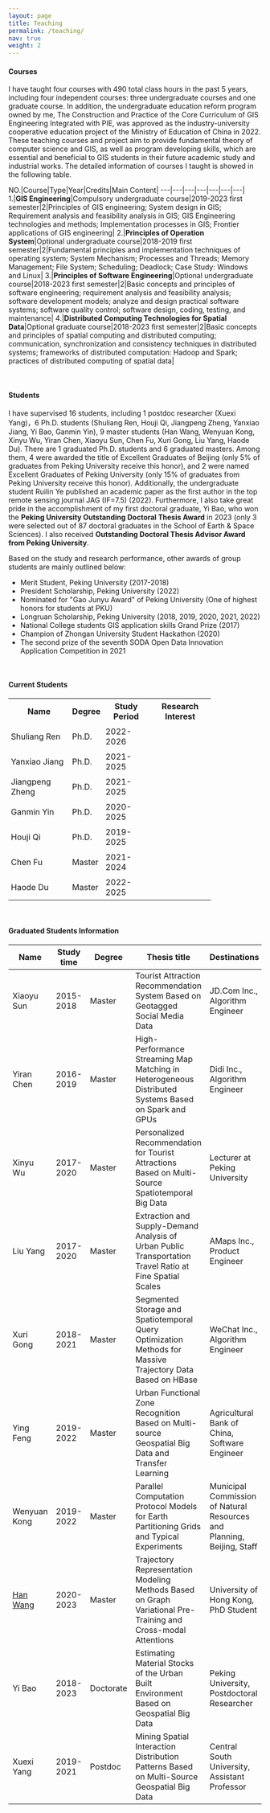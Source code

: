 ```yaml
---
layout: page
title: Teaching
permalink: /teaching/
nav: true
weight: 2
---
```


#### **Courses**

I have taught four courses with 490 total class hours in the past 5 years, including four independent courses: three undergraduate courses and one graduate course. In addition, the undergraduate education reform program owned by me, The Construction and Practice of the Core Curriculum of GIS Engineering Integrated with PIE, was approved as the industry-university cooperative education project of the Ministry of Education of China in 2022. These teaching courses and project aim to provide fundamental theory of computer science and GIS, as well as program developing skills, which are essential and beneficial to GIS students in their future academic study and industrial works. The detailed information of courses I taught is showed in the following table.

NO.|Course|Type|Year|Credits|Main Content|
---|---|---|---|---|---|---|
1.|**GIS Engineering**|Compulsory undergraduate course|2019-2023 first semester|2|Principles of GIS engineering; System design in GIS; Requirement analysis and feasibility analysis in GIS; GIS Engineering technologies and methods; Implementation processes in GIS; Frontier applications of GIS engineering|
2.|**Principles of Operation System**|Optional undergraduate course|2018-2019 first semester|2|Fundamental principles and implementation techniques of operating system; System Mechanism; Processes and Threads; Memory Management; File System; Scheduling; Deadlock; Case Study: Windows and Linux|
3.|**Principles of Software Engineering**|Optional undergraduate course|2018-2023 first semester|2|Basic concepts and principles of software engineering; requirement analysis and feasibility analysis; software development models; analyze and design practical software systems; software quality control; software design, coding, testing, and maintenance|
4.|**Distributed Computing Technologies for Spatial Data**|Optional graduate course|2018-2023 first semester|2|Basic concepts and principles of spatial computing and distributed computing; communication, synchronization and consistency techniques in distributed systems; frameworks of distributed computation: Hadoop and Spark; practices of distributed computing of spatial data|

<br>

#### **Students**

I have supervised 16 students, including 1 postdoc researcher (Xuexi Yang)，6 Ph.D. students (Shuliang Ren, Houji Qi, Jiangpeng Zheng, Yanxiao Jiang, Yi Bao, Ganmin Yin), 9 master students (Han Wang, Wenyuan Kong, Xinyu Wu, Yiran Chen, Xiaoyu Sun, Chen Fu, Xuri Gong, Liu Yang, Haode Du). There are 1 graduated Ph.D. students and 6 graduated masters. Among them, 4 were awarded the title of Excellent Graduates of Beijing (only 5% of graduates from Peking University receive this honor), and 2 were named Excellent Graduates of Peking University (only 15% of graduates from Peking University receive this honor). Additionally, the undergraduate student Ruilin Ye published an academic paper as the first author in the top remote sensing journal JAG (IF=7.5) (2022). Furthermore, I also take great pride in the accomplishment of my first doctoral graduate, Yi Bao, who won the **Peking University Outstanding Doctoral Thesis Award** in 2023 (only 3 were selected out of 87 doctoral graduates in the School of Earth & Space Sciences). I also received **Outstanding Doctoral Thesis Advisor Award from Peking University**.

Based on the study and research performance, other awards of group students are mainly outlined below:

- Merit Student, Peking University (2017-2018)
- President Scholarship, Peking University (2022)
- Nominated for "Gao Junyu Award" of Peking University (One of highest honors for students at PKU)
- Longruan Scholarship, Peking University (2018, 2019, 2020, 2021, 2022)
- National College students GIS application skills Grand Prize (2017)
- Champion of Zhongan University Student Hackathon (2020)
- The second prize of the seventh SODA Open Data Innovation Application Competition in 2021

<br>

#### **Current Students**

 <table style="width:80%; table-layout:fixed;">
 <tr><th style="padding:5px;">Name</th><th style="padding:5px;">Degree</th><th style="padding:5px;">Study Period</th><th style="padding:5px;">Research Interest</th></tr>
 <tr><td style="padding:5px;">Shuliang Ren</td><td style="padding:5px;">Ph.D.</td><td style="padding:5px;">2022-2026</td><td style="padding:5px;"></td></tr>
 <tr><td style="padding:5px;">Yanxiao Jiang</td><td style="padding:5px;">Ph.D.</td><td style="padding:5px;">2021-2025</td><td style="padding:5px;"></td></tr>
 <tr><td style="padding:5px;">Jiangpeng Zheng</td><td style="padding:5px;">Ph.D.</td><td style="padding:5px;">2021-2025</td><td style="padding:5px;"></td></tr>
 <tr><td style="padding:5px;">Ganmin Yin</td><td style="padding:5px;">Ph.D.</td><td style="padding:5px;">2020-2025</td><td style="padding:5px;"></td></tr>
 <tr><td style="padding:5px;">Houji Qi</td><td style="padding:5px;">Ph.D.</td><td style="padding:5px;">2019-2025</td><td style="padding:5px;"></td></tr>
 <tr><td style="padding:5px;">Chen Fu</td><td style="padding:5px;">Master</td><td style="padding:5px;">2021-2024</td><td style="padding:5px;"></td></tr>
 <tr><td style="padding:5px;">Haode Du</td><td style="padding:5px;">Master</td><td style="padding:5px;">2022-2025</td><td style="padding:5px;"></td></tr>
 </table>

<br>

#### **Graduated Students Information**

| Name       | Study time  | Degree      | Thesis title                                                                                                              | Destinations                                                                                                 |
|------------|-------------|-------------|--------------------------------------------------------------------------------------------------------------------------|--------------------------------------------------------------------------------------------------------------|
| Xiaoyu Sun | 2015-2018   | Master      | Tourist Attraction Recommendation System Based on Geotagged Social Media Data                                           | JD.Com Inc., Algorithm Engineer                                                                             |
| Yiran Chen | 2016-2019   | Master      | High-Performance Streaming Map Matching in Heterogeneous Distributed Systems Based on Spark and GPUs                      | Didi Inc., Algorithm Engineer                                                                               |
| Xinyu Wu   | 2017-2020   | Master      | Personalized Recommendation for Tourist Attractions Based on Multi-Source Spatiotemporal Big Data                        | Lecturer at Peking University                                                                               |
| Liu Yang   | 2017-2020   | Master      | Extraction and Supply-Demand Analysis of Urban Public Transportation Travel Ratio at Fine Spatial Scales                 | AMaps Inc., Product Engineer                                                                                |
| Xuri Gong  | 2018-2021   | Master      | Segmented Storage and Spatiotemporal Query Optimization Methods for Massive Trajectory Data Based on HBase               | WeChat Inc., Algorithm Engineer                                                                             |
| Ying Feng  | 2019-2022   | Master      | Urban Functional Zone Recognition Based on Multi-source Geospatial Big Data and Transfer Learning                        | Agricultural Bank of China, Software Engineer                                                               |
| Wenyuan Kong| 2019-2022  | Master      | Parallel Computation Protocol Models for Earth Partitioning Grids and Typical Experiments                                | Municipal Commission of Natural Resources and Planning, Beijing, Staff                                       |
| [Han Wang](https://hanwgeek.github.io/)   | 2020-2023   | Master      | Trajectory Representation Modeling Methods Based on Graph Variational Pre-Training and Cross-modal Attentions            | University of Hong Kong, PhD Student                                                                        |
| Yi Bao     | 2018-2023   | Doctorate   | Estimating Material Stocks of the Urban Built Environment Based on Geospatial Big Data                                  | Peking University, Postdoctoral Researcher                                                                   |
| Xuexi Yang | 2019-2021   | Postdoc     | Mining Spatial Interaction Distribution Patterns Based on Multi-Source Geospatial Big Data                               | Central South University, Assistant Professor                                                               |

<br>
